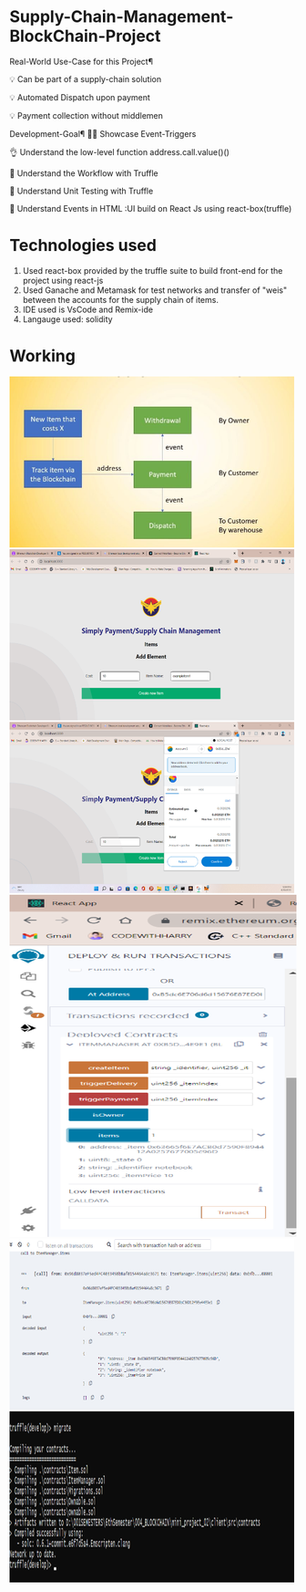 # Supply-Chain-Management-BlockChain-Project

Real-World Use-Case for this Project¶

💡 Can be part of a supply-chain solution

💡 Automated Dispatch upon payment

💡 Payment collection without middlemen

Development-Goal¶
👍🏽 Showcase Event-Triggers

👌 Understand the low-level function address.call.value()()

📖 Understand the Workflow with Truffle

🧪 Understand Unit Testing with Truffle

🙌 Understand Events in HTML :UI build on React Js using react-box(truffle)

# Technologies used

1. Used react-box provided by the truffle suite to build front-end for the project using react-js
2. Used Ganache and Metamask for test networks and transfer of "weis" between the accounts for the supply chain of items.
3. IDE used is VsCode and Remix-ide
4. Langauge used: solidity

# Working
<img  alt="GIF" src="https://github.com/abhishekgoyal17/Supply-Chain-Management-BlockChain-Project/blob/master/diagram%20of%20project.jpg" width="500" height="300" />
<img  alt="GIF" src="https://github.com/abhishekgoyal17/Supply-Chain-Management-BlockChain-Project/blob/master/Screenshot%202022-06-30%20120304.png" width="500" height="300" />
<img  alt="GIF" src="https://github.com/abhishekgoyal17/Supply-Chain-Management-BlockChain-Project/blob/master/Screenshot%202022-06-30%20120441.png" width="500" height="300" />
<img  alt="GIF" src="https://github.com/abhishekgoyal17/Supply-Chain-Management-BlockChain-Project/blob/master/Screenshot%202022-06-30%20180514.png" width="800" height="600" />
<img  alt="GIF" src="https://github.com/abhishekgoyal17/Supply-Chain-Management-BlockChain-Project/blob/master/Screenshot%202022-06-30%20180807.png" width="500" height="300" />
<img  alt="GIF" src="https://github.com/abhishekgoyal17/Supply-Chain-Management-BlockChain-Project/blob/master/Screenshot%202022-06-30%20180907.png" width="500" height="300" />



